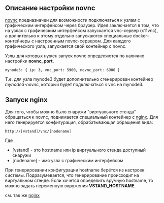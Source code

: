 Описание настройки novnc
-------------------------
[novnc](http://novnc.com) предназначен для возможности подключаться к узлам с графическим интерфейсом через браузер.
Идея заключается в том, что на узлах с графическим интерфейсом запускается vnc-сервер (x11vnc),
а долнительно к этому отдельно запускаются специальные docker-контейнеры с настроенным novnc-сервером.
Для каждого графического узла, запускается свой контейнер с novnc.

Узлы для которых нужен запуск novnc определяются по наличию настройки **novnc_port**.

```
mynode3: { ip: 3, vnc_port: 5900, novnc_port: 6900 }
```

Т.е. для узла mynode3 будет дополнительно сгенерирован контейнер *mynode3-novnc*, который
будет подключаться к vnc на mynode3.


Запуск nginx
--------------
Для того, чтобы можно было снаружи "виртуального стенда" обращаться к novnc,
поднимается специальный контейнер с [nginx](docs/nginx.md). Для него генерируется конфигурация,
обрабатывающая обращения вида:

`http://[vstand]/vnc/[nodename]`

Где
* [vstand]   - это hostname или ip виртуального стенда доступный снаружи
* [nodename] - имя узла с графическим интерфейсом

При генерировании конфигурации hostname берётся из настроек системы.
Подразумевается, что генерирование происходит на виртуальном стенде.
Если хочется определить вручную hostname, то можно задать переменную
окружения **VSTAND_HOSTNAME**.

см. так же [nginx](docs/nginx.md)
